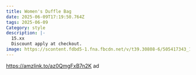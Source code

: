 ```yaml
---
title: Women's Duffle Bag
date: 2025-06-09T17:19:50.764Z
tags: 2025-06-09
Category: style
description: |-
  15.xx
  Discount apply at checkout.
image: https://scontent.fdbd5-1.fna.fbcdn.net/v/t39.30808-6/505417343_122163249536522111_9075895066597100764_n.jpg?_nc_cat=102&ccb=1-7&_nc_sid=127cfc&_nc_ohc=0nshaOP4iCoQ7kNvwEiuyl3&_nc_oc=AdluW-5ooLR7Po_jWYS3q62F_cvl80qtJidmKzufMAh2bzF7i9jXs1wSS2CHGxcTLPIdPuJY761LyrSFMYxMqg3r&_nc_zt=23&_nc_ht=scontent.fdbd5-1.fna&_nc_gid=m-TYcv8TvjZjAVdA6ZI2hg&oh=00_AfMmtU_Lx36J-5VKenFZ3GV29YjmwgITiI0too16A4x2Hw&oe=684CE68A
---
```

https://amzlink.to/az0QmgFxB7n2K ad